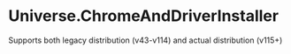 # Universe.ChromeAndDriverInstaller
Supports both legacy distribution (v43-v114) and actual distribution (v115+)
